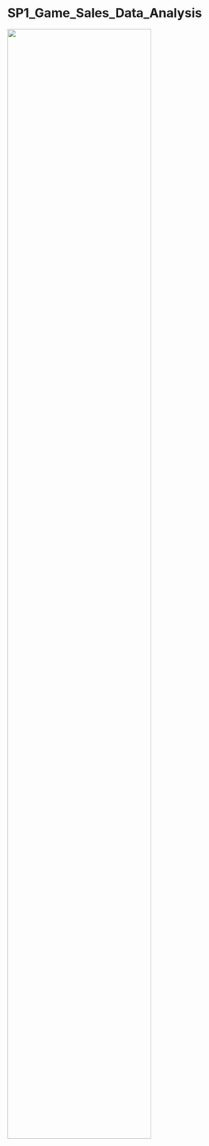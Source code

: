 # SP1_Game_Sales_Data_Analysis
<img width="80%" src="https://github.com/RAINTREEAI/SP1_Game_Sales_Data_Analysis/files/9925011/AI_14_._Section1_Project_.pdf">
